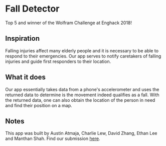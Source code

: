 # Fall Detector
Top 5 and winner of the Wolfram Challenge at Enghack 2018!

## Inspiration
Falling injuries affect many elderly people and it is necessary to be able to respond to their emergencies. Our app serves to notify caretakers of falling injuries and guide first responders to their location.

## What it does
Our app essentially takes data from a phone's accelerometer and uses the returned data to determine is the movement indeed qualifies as a fall. With the returned data, one can also obtain the location of the person in need and find their position on a map.

## Notes
This app was built by Austin Atmaja, Charlie Lew, David Zhang, Ethan Lee and Manthan Shah. Find our submission [here](https://devpost.com/software/fall-finder).

